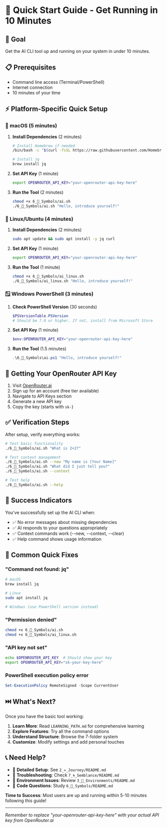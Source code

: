 # 🚀 Quick Start Guide - Get Running in 10 Minutes

## 🎯 Goal
Get the AI CLI tool up and running on your system in under 10 minutes.

## 📋 Prerequisites
- Command line access (Terminal/PowerShell)
- Internet connection
- 10 minutes of your time

## ⚡ Platform-Specific Quick Setup

### 🍎 macOS (5 minutes)

1. **Install Dependencies** (2 minutes)
   ```bash
   # Install Homebrew if needed
   /bin/bash -c "$(curl -fsSL https://raw.githubusercontent.com/Homebrew/install/HEAD/install.sh)"
   
   # Install jq
   brew install jq
   ```

2. **Set API Key** (1 minute)
   ```bash
   export OPENROUTER_API_KEY="your-openrouter-api-key-here"
   ```

3. **Run the Tool** (2 minutes)
   ```bash
   chmod +x 6_🔣_Symbols/ai.sh
   ./6_🔣_Symbols/ai.sh "Hello, introduce yourself!"
   ```

### 🐧 Linux/Ubuntu (4 minutes)

1. **Install Dependencies** (2 minutes)
   ```bash
   sudo apt update && sudo apt install -y jq curl
   ```

2. **Set API Key** (1 minute)
   ```bash
   export OPENROUTER_API_KEY="your-openrouter-api-key-here"
   ```

3. **Run the Tool** (1 minute)
   ```bash
   chmod +x 6_🔣_Symbols/ai_linux.sh
   ./6_🔣_Symbols/ai_linux.sh "Hello, introduce yourself!"
   ```

### 🪟 Windows PowerShell (3 minutes)

1. **Check PowerShell Version** (30 seconds)
   ```powershell
   $PSVersionTable.PSVersion
   # Should be 7.0 or higher. If not, install from Microsoft Store
   ```

2. **Set API Key** (1 minute)
   ```powershell
   $env:OPENROUTER_API_KEY="your-openrouter-api-key-here"
   ```

3. **Run the Tool** (1.5 minutes)
   ```powershell
   .\6_🔣_Symbols\ai.ps1 "Hello, introduce yourself!"
   ```

## 🔑 Getting Your OpenRouter API Key

1. Visit [OpenRouter.ai](https://openrouter.ai)
2. Sign up for an account (free tier available)
3. Navigate to API Keys section
4. Generate a new API key
5. Copy the key (starts with `sk-`)

## ✅ Verification Steps

After setup, verify everything works:

```bash
# Test basic functionality
./6_🔣_Symbols/ai.sh "What is 2+2?"

# Test context management
./6_🔣_Symbols/ai.sh --new "My name is [Your Name]"
./6_🔣_Symbols/ai.sh "What did I just tell you?"
./6_🔣_Symbols/ai.sh --context

# Test help
./6_🔣_Symbols/ai.sh --help
```

## 🎉 Success Indicators

You've successfully set up the AI CLI when:
- ✅ No error messages about missing dependencies
- ✅ AI responds to your questions appropriately
- ✅ Context commands work (--new, --context, --clear)
- ✅ Help command shows usage information

## 🚨 Common Quick Fixes

### "Command not found: jq"
```bash
# macOS
brew install jq

# Linux
sudo apt install jq

# Windows (use PowerShell version instead)
```

### "Permission denied"
```bash
chmod +x 6_🔣_Symbols/ai.sh
chmod +x 6_🔣_Symbols/ai_linux.sh
```

### "API key not set"
```bash
echo $OPENROUTER_API_KEY  # Should show your key
export OPENROUTER_API_KEY="sk-your-key-here"
```

### PowerShell execution policy error
```powershell
Set-ExecutionPolicy RemoteSigned -Scope CurrentUser
```

## ⏭️ What's Next?

Once you have the basic tool working:

1. **Learn More**: Read `LEARNING_PATH.md` for comprehensive learning
2. **Explore Features**: Try all the command options
3. **Understand Structure**: Browse the 7-folder system
4. **Customize**: Modify settings and add personal touches

## 📞 Need Help?

- 📖 **Detailed Setup**: See `2_✈️_Journey/README.md`
- 🐛 **Troubleshooting**: Check `7_🌀_Semblance/README.md`
- 🔧 **Environment Issues**: Review `3_🌳_Environments/README.md`
- 📝 **Code Questions**: Study `6_🔣_Symbols/README.md`

**Time to Success**: Most users are up and running within 5-10 minutes following this guide!

---
*Remember to replace "your-openrouter-api-key-here" with your actual API key from OpenRouter.ai*